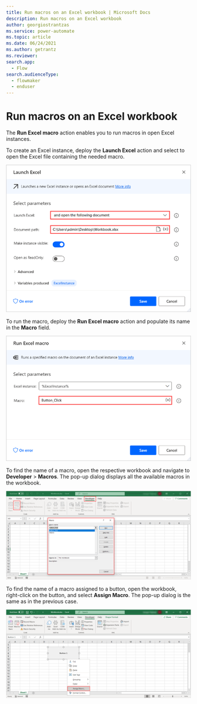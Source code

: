 ```yaml
---
title: Run macros on an Excel workbook | Microsoft Docs
description: Run macros on an Excel workbook
author: georgiostrantzas
ms.service: power-automate
ms.topic: article
ms.date: 06/24/2021
ms.author: getrantz
ms.reviewer:
search.app: 
  - Flow
search.audienceType: 
  - flowmaker
  - enduser
---
```


# Run macros on an Excel workbook

The **Run Excel macro** action enables you to run macros in open Excel instances.

To create an Excel instance, deploy the **Launch Excel** action and select to open the Excel file containing the needed macro.

![The Launch Excel action action.](media/run-macros-excel/launch-excel-action.png)

To run the macro, deploy the **Run Excel macro** action and populate its name in the **Macro** field.

![The Run Excel macro action.](media/run-macros-excel/run-excel-macro-action.png)

To find the name of a macro, open the respective workbook and navigate to **Developer** > **Macros**. The pop-up dialog displays all the available macros in the workbook.

![The Macros oprion in the Developer tab of Excel.](media/run-macros-excel/excel-developer-macros-option.png)

To find the name of a macro assigned to a button, open the workbook, right-click on the button, and select **Assign Macro**. The pop-up dialog is the same as in the previous case.

![The Assign Macro option of an Excel button.](media/run-macros-excel/assign-macro-excel-button.png)